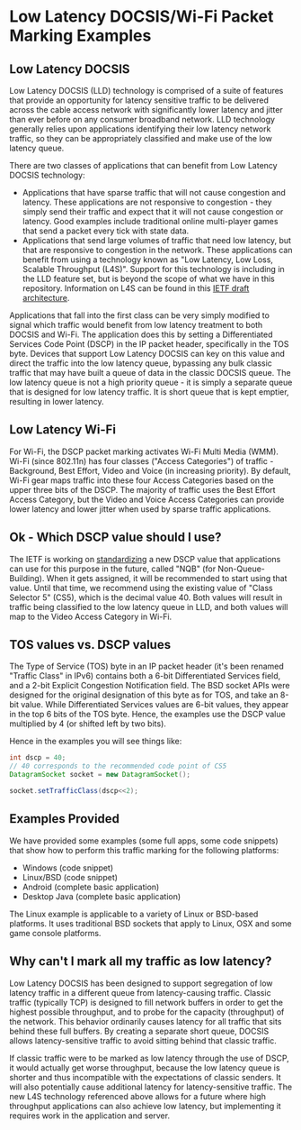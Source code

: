 # Low Latency DOCSIS/Wi-Fi Packet Marking Examples 
## Low Latency DOCSIS
Low Latency DOCSIS (LLD) technology is comprised of a suite of features that provide an opportunity for latency sensitive traffic to be delivered across the cable access network with significantly lower latency and jitter than ever before on any consumer broadband network.  LLD technology generally relies upon applications identifying their low latency network traffic, so they can be appropriately classified and make use of the low latency queue. 

There are two classes of applications that can benefit from Low Latency DOCSIS technology:
* Applications that have sparse traffic that will not cause congestion and latency. These applications are not responsive to congestion - they simply send their traffic and expect that it will not cause congestion or latency. Good examples include traditional online multi-player games that send a packet every tick with state data.
* Applications that send large volumes of traffic that need low latency, but that are responsive to congestion in the network. These applications can benefit from using a technology known as "Low Latency, Low Loss, Scalable Throughput (L4S)". Support for this technology is including in the LLD feature set, but is beyond the scope of what we have in this repository. Information on L4S can be found in this [IETF draft architecture](https://tools.ietf.org/html/draft-ietf-tsvwg-l4s-arch-06).

Applications that fall into the first class can be very simply modified to signal which traffic would benefit from low latency treatment to both DOCSIS and Wi-Fi. The application does this by setting a Differentiated Services Code Point (DSCP) in the IP packet header, specifically in the TOS byte. Devices that support Low Latency DOCSIS can key on this value and direct the traffic into the low latency queue, bypassing any bulk classic traffic that may have built a queue of data in the classic DOCSIS queue. The low latency queue is not a high priority queue - it is simply a separate queue that is designed for low latency traffic. It is short queue that is kept emptier, resulting in lower latency.

## Low Latency Wi-Fi
For Wi-Fi, the DSCP packet marking activates Wi-Fi Multi Media (WMM). Wi-Fi (since 802.11n) has four classes ("Access Categories") of traffic - Background, Best Effort, Video and Voice (in increasing priority). By default, Wi-Fi gear maps traffic into these four Access Categories based on the upper three bits of the DSCP.  The majority of traffic uses the Best Effort Access Category, but the Video and Voice Access Categories can provide lower latency and lower jitter when used by sparse traffic applications.

## Ok - Which DSCP value should I use?
The IETF is working on [standardizing](https://datatracker.ietf.org/doc/draft-ietf-tsvwg-nqb/) a new DSCP value that applications can use for this purpose in the future, called "NQB" (for Non-Queue-Building).  When it gets assigned, it will be recommended to start using that value.  Until that time, we recommend using the existing value of "Class Selector 5" (CS5), which is the decimal value 40. Both values will result in traffic being classified to the low latency queue in LLD, and both values will map to the Video Access Category in Wi-Fi.

## TOS values vs. DSCP values
The Type of Service (TOS) byte in an IP packet header (it's been renamed "Traffic Class" in IPv6) contains both a 6-bit Differentiated Services field, and a 2-bit Explicit Congestion Notification field. The BSD socket APIs were designed for the original designation of this byte as for TOS, and take an 8-bit value. While Differentiated Services values are 6-bit values, they appear in the top 6 bits of the TOS byte. Hence, the examples use the DSCP value multiplied by 4 (or shifted left by two bits). 

Hence in the examples you will see things like:

```java
int dscp = 40;  
// 40 corresponds to the recommended code point of CS5
DatagramSocket socket = new DatagramSocket();

socket.setTrafficClass(dscp<<2);
```

## Examples Provided
We have provided some examples (some full apps, some code snippets) that show how to perform this traffic marking for the following platforms:
* Windows  (code snippet) 
* Linux/BSD (code snippet)
* Android (complete basic application)
* Desktop Java (complete basic application)

The Linux example is applicable to a variety of Linux or BSD-based platforms. It uses traditional BSD sockets that apply to Linux, OSX and some game console platforms.



## Why can't I mark all my traffic as low latency?
Low Latency DOCSIS has been designed to support segregation of low latency traffic in a different queue from latency-causing traffic. Classic traffic (typically TCP) is designed to fill network buffers in order to get the highest possible throughput, and to probe for the capacity (throughput) of the network. This behavior ordinarily causes latency for all traffic that sits behind these full buffers. By creating a separate short queue, DOCSIS allows latency-sensitive traffic to avoid sitting behind that classic traffic.

If classic traffic were to be marked as low latency through the use of DSCP, it would actually get worse throughput, because the low latency queue is shorter and thus incompatible with the expectations of classic senders. It will also potentially cause additional latency for latency-sensitive traffic. The new L4S technology referenced above allows for a future where high throughput applications can also achieve low latency, but implementing it requires work in the application and server. 
